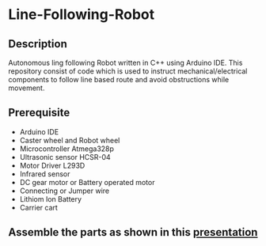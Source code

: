 # Line-Following-Robot

## Description
Autonomous ling following Robot written in C++ using Arduino IDE. This repository consist of code which is used to instruct mechanical/electrical components to follow line based route and avoid obstructions while movement.

## Prerequisite
- Arduino IDE
- Caster wheel and Robot wheel
- Microcontroller Atmega328p
- Ultrasonic sensor HCSR-04
- Motor Driver L293D
- Infrared sensor
- DC gear motor or Battery operated motor
- Connecting or Jumper wire
- Lithiom Ion Battery
- Carrier cart


## Assemble the parts as shown in this [presentation](autonomous-robot.ppt)
